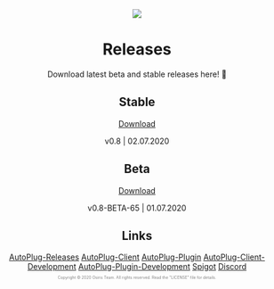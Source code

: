 <div align="center">
<div>
 <img src="https://i.imgur.com/BMpvtWP.png">
 
<h1>Releases</h1>
<p>Download latest beta and stable releases here! 💙</p>

<h2>Stable</h2>
<a href="https://github.com/Osiris-Team/AutoPlug-Releases/raw/master/autoplug-latest.zip">Download</a>
<p>v0.8 | 02.07.2020</p>

<h2>Beta</h2>
<a href="https://github.com/Osiris-Team/AutoPlug-Releases/raw/master/beta-builds/autoplug-v0.8-BETA-65.zip">Download</a>
<p>v0.8-BETA-65 | 01.07.2020</p>

<h2>Links</h2>
<a href="https://github.com/Osiris-Team/AutoPlug-Releases">AutoPlug-Releases</a>
<a href="https://github.com/Osiris-Team/AutoPlug-Client">AutoPlug-Client</a>
<a href="https://github.com/Osiris-Team/AutoPlug-Plugin">AutoPlug-Plugin</a>
<a href="https://bit.ly/acprogress">AutoPlug-Client-Development</a>
<a href="https://bit.ly/approgress">AutoPlug-Plugin-Development</a>
<a href="https://www.spigotmc.org/members/osiristeam.935748/">Spigot</a>
<a href="https://discord.com/invite/GGNmtCC">Discord</a>

<p style="font-size:50%;color:gray;">Copyright ©️ 2020 Osiris Team. All rights reserved. Read the "LICENSE" file for details.</p>

</div>

